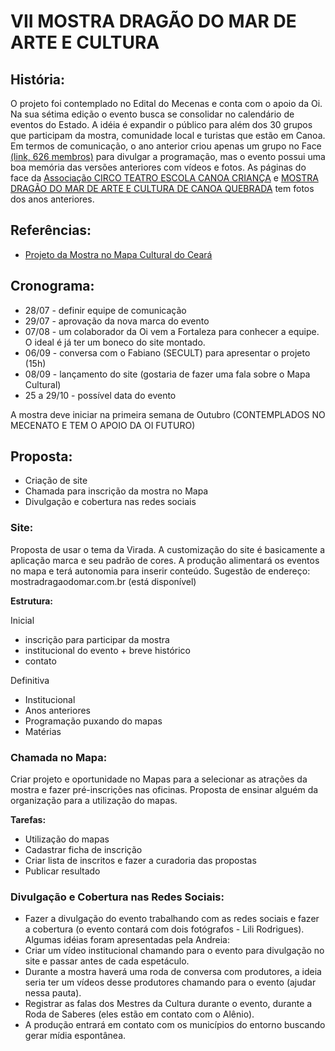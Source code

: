 # VII MOSTRA DRAGÃO DO MAR DE ARTE E CULTURA

## História:
O projeto foi contemplado no Edital do Mecenas e conta com o apoio da Oi. Na sua sétima edição o evento busca se consolidar no calendário de eventos do Estado. A idéia é expandir o público para além dos 30 grupos que participam da mostra,  comunidade local e turistas que estão em Canoa. Em termos de comunicação, o ano anterior criou apenas um grupo no Face [(link, 626 membros)](https://www.facebook.com/groups/316268985156622/) para divulgar a programação, mas o evento possui uma boa memória das versões anteriores com  vídeos e fotos. As páginas do face da [Associação CIRCO TEATRO ESCOLA CANOA CRIANÇA](https://www.facebook.com/CIRCO-TEATRO-ESCOLA-CANOA-CRIAN%C3%87A-110072835699210/)  e [MOSTRA DRAGÃO DO MAR DE ARTE E CULTURA DE CANOA QUEBRADA](https://www.facebook.com/groups/316268985156622/) tem fotos dos anos anteriores.

## Referências:
- [Projeto da Mostra no Mapa Cultural do Ceará](http://mapa.cultura.ce.gov.br/projeto/228/)

## Cronograma:
- 28/07 - definir equipe de comunicação
- 29/07 - aprovação da nova marca do evento
- 07/08 - um colaborador da Oi vem a Fortaleza para conhecer a equipe. O ideal é já ter um boneco do site montado.
- 06/09 - conversa com o Fabiano (SECULT) para apresentar o projeto (15h)
- 08/09 - lançamento do site (gostaria de fazer uma fala sobre o Mapa Cultural)
- 25 a 29/10 - possível data do evento

A mostra deve iniciar na primeira semana de Outubro (CONTEMPLADOS NO MECENATO E TEM O APOIO DA OI FUTURO)

## Proposta:
- Criação de site
- Chamada para inscrição da mostra no Mapa
- Divulgação e cobertura nas redes sociais

### Site:
Proposta de usar o tema da Virada. A customização do site é basicamente a aplicação marca e seu padrão de cores.  A produção alimentará os eventos no mapa e terá autonomia para inserir conteúdo. Sugestão de endereço:  mostradragaodomar.com.br (está disponível)

**Estrutura:**

Inicial
- inscrição para participar da mostra
- institucional do evento + breve histórico
- contato

Definitiva
- Institucional
- Anos anteriores
- Programação puxando do mapas
- Matérias

### Chamada no Mapa:
Criar projeto e oportunidade no Mapas para a selecionar as atrações da mostra e fazer pré-inscrições nas oficinas. Proposta de ensinar alguém da organização para a utilização do mapas.

**Tarefas:**
- Utilização do mapas
- Cadastrar ficha de inscrição
- Criar lista de inscritos e fazer a curadoria das propostas
- Publicar resultado

### Divulgação e Cobertura nas Redes Sociais:
- Fazer a divulgação do evento trabalhando com as redes sociais e fazer a cobertura (o evento contará com dois fotógrafos - Lili Rodrigues). Algumas idéias foram apresentadas pela Andreia:
- Criar um vídeo institucional chamando para o evento para divulgação no site e passar antes de cada espetáculo.
- Durante a mostra haverá uma roda de conversa com produtores, a ideia seria ter um vídeos desse produtores chamando para o evento (ajudar nessa pauta).
- Registrar as falas dos Mestres da Cultura durante o evento, durante a Roda de Saberes (eles estão em contato com o Alênio). 
- A produção entrará em contato com os municípios do entorno buscando gerar mídia espontânea.
